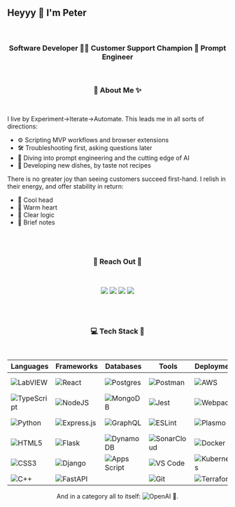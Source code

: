 ## Heyyy 👋 I'm Peter

</br>

<div align='center'>

### Software Developer 👨‍💻 Customer Support Champion 💬 Prompt Engineer

</br>

### 💫 About Me ✨

</div>

</br>

I live by Experiment→Iterate→Automate. This leads me in all sorts of directions:
- ⚙ Scripting MVP workflows and browser extensions
- 🛠 Troubleshooting first, asking questions later
- 🤖 Diving into prompt engineering and the cutting edge of AI 
- 🍳 Developing new dishes, by taste not recipes

There is no greater joy than seeing customers succeed first-hand. I relish in their energy, and offer stability in return:
- 🤨 Cool head
- 🤗 Warm heart
- 💭 Clear logic
- 📝 Brief notes

</br>

</br>

<div align='center'>

### 💬 Reach Out 📧

</br>

[![](https://img.shields.io/badge/linkedin-%230077B5.svg?&style=for-the-badge&logo=linkedin&logoColor=white)](https://www.linkedin.com/in/peterpcw/)
[![](https://img.shields.io/badge/site-878787.svg?&style=for-the-badge&logo=Microsoft%20Edge&logoColor=%23000000)](https://peterpcw.github.io/)
[![](https://img.shields.io/badge/email-FF8500.svg?&style=for-the-badge&logo=gmail&logoColor=white)](mailto:peter@byteplusbit.com)
[![](https://img.shields.io/badge/FlowGPT%20-black.svg?&style=for-the-badge&logo=openai&logoColor=white)](https://flowgpt.com/user/4Y3HrXQ9D9ff8U4EqVzpB)

</div>

</br>

</br>

<div align='center'>

### 💻 Tech Stack 🥞

</br>

</div>

| **Languages**|**Frameworks**|**Databases**|**Tools**|**Deployment**|**Styling**|**Support**|
| --- | --- | --- | --- | --- | --- | --- |
| ![LabVIEW](https://img.shields.io/badge/labview-044F88?style=for-the-badge&logo=labview) | <img alt="React" src="https://img.shields.io/badge/react%20-%2320232a.svg?&style=for-the-badge&logo=react&logoColor=%2361DAFB"/> | ![Postgres](https://img.shields.io/badge/postgres-%23316192.svg?style=for-the-badge&logo=postgresql&logoColor=white) | ![Postman](https://img.shields.io/badge/Postman-FF6C37?style=for-the-badge&logo=postman&logoColor=white) | <img alt="AWS" src="https://img.shields.io/badge/Amazon_AWS-232F3E?style=for-the-badge&logo=amazon-aws&logoColor=white"/> | ![Material UI](https://img.shields.io/badge/material%20UI-black?style=for-the-badge&logo=MUI) | <img alt="jira" src="https://img.shields.io/badge/jira-0052cc.svg?style=for-the-badge&logo=jira"/> |
| ![TypeScript](https://img.shields.io/badge/typescript-%23007ACC.svg?style=for-the-badge&logo=typescript&logoColor=white) | <img alt="NodeJS" src="https://img.shields.io/badge/node.js%20-%2343853D.svg?&style=for-the-badge&logo=node.js&logoColor=white"/> | <img alt="MongoDB" src ="https://img.shields.io/badge/MongoDB-%234ea94b.svg?&style=for-the-badge&logo=mongodb&logoColor=white"/> | ![Jest](https://img.shields.io/badge/jest-C63D14?style=for-the-badge&logo=jest) | ![Webpack](https://img.shields.io/badge/webpack-8ED5FA?style=for-the-badge&logo=webpack&logoColor=black) | ![Bootstrap](https://img.shields.io/badge/bootstrap-602C50?style=for-the-badge&logo=bootstrap) | <img alt="Salesforce" src="https://img.shields.io/badge/Salesforce-00A1E0?style=for-the-badge&logo=Salesforce&logoColor=white"/> |
| ![Python](https://img.shields.io/badge/python-3670A0?style=for-the-badge&logo=python&logoColor=ffdd54) | <img alt="Express.js" src="https://img.shields.io/badge/Express.js-000000?style=for-the-badge&logo=express&logoColor=white"/> | ![GraphQL](https://img.shields.io/badge/graphql-e535ab?style=for-the-badge&logo=graphql) | <img alt="ESLint" src="https://img.shields.io/badge/eslint-4B32C3.svg?style=for-the-badge&logo=eslint"/> | ![Plasmo](https://img.shields.io/badge/plasmo-white?style=for-the-badge&logo=plasmo) | ![Sass](https://img.shields.io/badge/sass-white?style=for-the-badge&logo=sass) | <img alt="Azure DevOps" src="https://img.shields.io/badge/azure%20devops-008AD7.svg?style=for-the-badge&logo=azuredevops"/> |
| <img alt="HTML5" src="https://img.shields.io/badge/html5%20-%23E34F26.svg?&style=for-the-badge&logo=html5&logoColor=white"/> | <img alt="Flask" src="https://img.shields.io/badge/flask%20-%23000.svg?&style=for-the-badge&logo=flask&logoColor=white"/> | ![DynamoDB](https://img.shields.io/badge/dynamodb-FF9900?style=for-the-badge&logo=Amazon%20DynamoDB&logoColor=white) | <img alt="SonarCloud" src="https://img.shields.io/badge/sonarcloud-white.svg?style=for-the-badge&logo=sonarcloud"/> | <img alt="Docker" src="https://img.shields.io/badge/docker%20-%230db7ed.svg?&style=for-the-badge&logo=docker&logoColor=white"/> | <img alt="Bokeh" src="https://img.shields.io/badge/bokeh-8B288C.svg?style=for-the-badge&logo=bokeh"/> | <img alt="Power Automate" src="https://img.shields.io/badge/power%20automate-993366.svg?style=for-the-badge&logo=powerautomate"/> |
| <img alt="CSS3" src="https://img.shields.io/badge/css3%20-%231572B6.svg?&style=for-the-badge&logo=css3&logoColor=white"/> | ![Django](https://img.shields.io/badge/django-092E20?style=for-the-badge&logo=django) | <img alt="Apps Script" src="https://img.shields.io/badge/apps%20script-white.svg?style=for-the-badge&logo=google"/> | ![VS Code](https://img.shields.io/badge/VS%20Code-black?style=for-the-badge&logo=VisualStudioCode&logoColor=%2323bda3) | ![Kubernetes](https://img.shields.io/badge/kubernetes-%23326ce5.svg?style=for-the-badge&logo=kubernetes&logoColor=white) | <img alt="D3" src="https://img.shields.io/badge/d3-white.svg?style=for-the-badge&logo=d3.js"/> | <img alt="Tableau" src="https://img.shields.io/badge/tableau-1C4481.svg?style=for-the-badge&logo=tableau"/> |
| ![C++](https://img.shields.io/badge/C%2B%2B-044F88?style=for-the-badge&logo=cplusplus) | ![FastAPI](https://img.shields.io/badge/FastAPI-005571?style=for-the-badge&logo=fastapi) | | <img alt="Git" src="https://img.shields.io/badge/git%20-%23F05033.svg?&style=for-the-badge&logo=git&logoColor=white"/> | <img alt="Terraform" src="https://img.shields.io/badge/terraform%20-%235835CC.svg?&style=for-the-badge&logo=terraform&logoColor=white"/> | | |

<div align='center'>

And in a category all to itself: <img alt="OpenAI" src="https://img.shields.io/badge/openai%20-74AA9C.svg?&style=for-the-badge&logo=openai&logoColor=white"/> 👀.

</div>
